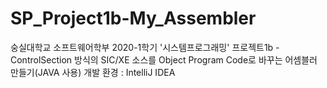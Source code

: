 # SP_Project1b-My_Assembler
숭실대학교 소프트웨어학부 2020-1학기 '시스템프로그래밍' 프로젝트1b - ControlSection 방식의 SIC/XE 소스를 Object Program Code로 바꾸는 어셈블러 만들기(JAVA 사용)
개발 환경 : IntelliJ IDEA
